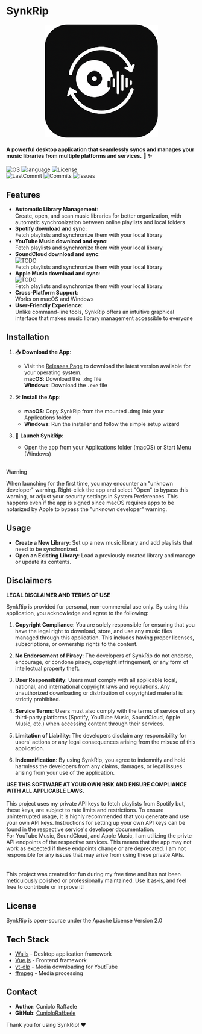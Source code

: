 # SynkRip

<p align="center">
    <img src="https://github.com/CunioloRaffaele/synkrip/blob/main/build/appicon.png?raw=true" alt="SynkRip logo" width="300">
</p>

#### A powerful desktop application that seamlessly syncs and manages your music libraries from multiple platforms and services. 🎵 ✨

![OS](https://img.shields.io/badge/OS-MacOs/Windows-cyan?style=for-the-badge)
![language](https://img.shields.io/badge/lang-go-blueviolet?style=for-the-badge)
![License](https://img.shields.io/github/license/CunioloRaffaele/synkrip?style=for-the-badge)
<br>
![LastCommit](https://img.shields.io/github/last-commit/CunioloRaffaele/synkrip/main)
![Commits](https://img.shields.io/github/commit-activity/w/CunioloRaffaele/synkrip)
![Issues](https://img.shields.io/bitbucket/issues/CunioloRaffaele/synkrip?color=yellow)

## Features

- **Automatic Library Management**:<br>Create, open, and scan music libraries for better organization, with automatic synchronization between online playlists and local folders
- **Spotify download and sync**:<br>Fetch playlists and synchronize them with your local library
- **YouTube Music download and sync**:<br>Fetch playlists and synchronize them with your local library 
- **SoundCloud download and sync**:<br>![TODO](https://img.shields.io/badge/status-TODO-red)<br>Fetch playlists and synchronize them with your local library
- **Apple Music download and sync**:<br>![TODO](https://img.shields.io/badge/status-TODO-red)<br>Fetch playlists and synchronize them with your local library
- **Cross-Platform Support**:<br>Works on macOS and Windows
- **User-Friendly Experience**:<br>Unlike command-line tools, SynkRip offers an intuitive graphical interface that makes music library management accessible to everyone

## Installation

1. 📥   **Download the App**:
    - Visit the [Releases Page](https://github.com/CunioloRaffaele/synkrip/releases) to download the latest version available for your operating system.
    <br>**macOS**: Download the `.dmg` file
    <br>**Windows**: Download the `.exe` file

2. 🛠️  **Install the App**:
    - **macOS**: Copy SynkRip from the mounted .dmg into your Applications folder
    - **Windows**: Run the installer and follow the simple setup wizard

3. 🚀  **Launch SynkRip**:
    - Open the app from your Applications folder (macOS) or Start Menu (Windows)
    <br>
> [!WARNING]
> When launching for the first time, you may encounter an "unknown developer" warning. Right-click the app and select "Open" to bypass this warning, or adjust your security settings in System Preferences.
> This happens even if the app is signed since macOS requires apps to be notarized by Apple to bypass the "unknown developer" warning.

## Usage

- **Create a New Library**: Set up a new music library and add playlists that need to be synchronized.
- **Open an Existing Library**: Load a previously created library and manage or update its contents.

## Disclaimers
**LEGAL DISCLAIMER AND TERMS OF USE**

SynkRip is provided for personal, non-commercial use only. By using this application, you acknowledge and agree to the following:

1. **Copyright Compliance**: You are solely responsible for ensuring that you have the legal right to download, store, and use any music files managed through this application. This includes having proper licenses, subscriptions, or ownership rights to the content.

2. **No Endorsement of Piracy**: The developers of SynkRip do not endorse, encourage, or condone piracy, copyright infringement, or any form of intellectual property theft.

3. **User Responsibility**: Users must comply with all applicable local, national, and international copyright laws and regulations. Any unauthorized downloading or distribution of copyrighted material is strictly prohibited.

4. **Service Terms**: Users must also comply with the terms of service of any third-party platforms (Spotify, YouTube Music, SoundCloud, Apple Music, etc.) when accessing content through their services.

5. **Limitation of Liability**: The developers disclaim any responsibility for users' actions or any legal consequences arising from the misuse of this application.

6. **Indemnification**: By using SynkRip, you agree to indemnify and hold harmless the developers from any claims, damages, or legal issues arising from your use of the application.

**USE THIS SOFTWARE AT YOUR OWN RISK AND ENSURE COMPLIANCE WITH ALL APPLICABLE LAWS.**
<br><br>
This project uses my private API keys to fetch playlists from Spotify but, these keys, are subject to rate limits and restrictions. To ensure uninterrupted usage, it is highly recommended that you generate and use your own API keys. Instructions for setting up your own API keys can be found in the respective service's developer documentation.
<br>
For YouTube Music, SoundCloud, and Apple Music, I am utilizing the privte API endpoints of the respective services. This means that the app may not work as expected if these endpoints change or are deprecated. I am not responsible for any issues that may arise from using these private APIs.
<br>
<br><br>
This project was created for fun during my free time and has not been meticulously polished or professionally maintained. Use it as-is, and feel free to contribute or improve it!

## License

SynkRip is open-source under the Apache License Version 2.0

## Tech Stack

- [Wails](https://wails.io/) - Desktop application framework
- [Vue.js](https://vuejs.org/) - Frontend framework
- [yt-dlp](https://github.com/yt-dlp/yt-dlp) - Media downloading for YoutTube
- [ffmpeg](https://github.com/FFmpeg/FFmpeg) - Media processing


## Contact

- **Author**: Cuniolo Raffaele
- **GitHub**: [CunioloRaffaele](https://github.com/CunioloRaffaele)

Thank you for using SynkRip! ❤️
